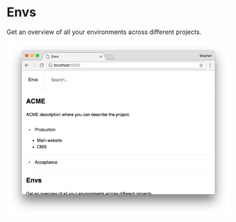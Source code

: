 # Envs

Get an overview of all your environments across different projects.

![Screenshot](media/screenshot.png)
